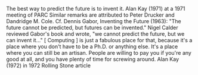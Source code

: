 The best way to predict the future is to invent it.
Alan Kay (1971) at a 1971 meeting of PARC
Similar remarks are attributed to Peter Drucker and Dandridge M. Cole.
Cf. Dennis Gabor, Inventing the Future (1963): "The future cannot be predicted, but futures can be invented."
Nigel Calder reviewed Gabor's book and wrote, "we cannot predict the future, but we can invent it..."
[ Computing ] is just a fabulous place for that, because it's a place where you don't have to be a Ph.D. or anything else. It's a place where you can still be an artisan. People are willing to pay you if you're any good at all, and you have plenty of time for screwing around.
Alan Kay (1972) in 1972 Rolling Stone article